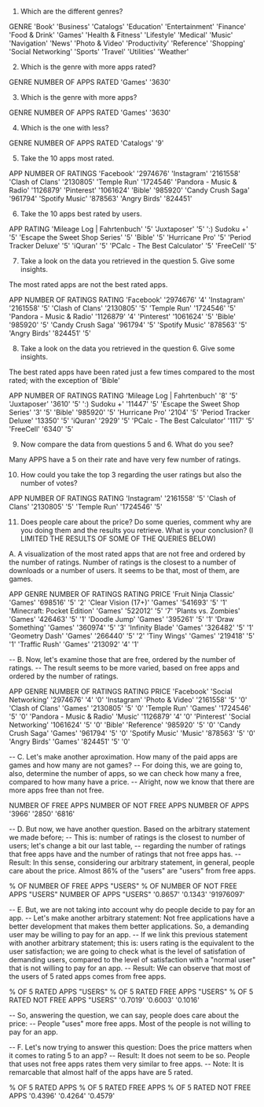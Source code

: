 1. Which are the different genres?

GENRE
'Book'
'Business'
'Catalogs'
'Education'
'Entertainment'
'Finance'
'Food & Drink'
'Games'
'Health & Fitness'
'Lifestyle'
'Medical'
'Music'
'Navigation'
'News'
'Photo & Video'
'Productivity'
'Reference'
'Shopping'
'Social Networking'
'Sports'
'Travel'
'Utilities'
'Weather'

2. Which is the genre with more apps rated?

GENRE       NUMBER OF APPS RATED
'Games'     '3630'

3. Which is the genre with more apps?

GENRE       NUMBER OF APPS RATED
'Games'     '3630'

4. Which is the one with less?

GENRE       NUMBER OF APPS RATED
'Catalogs'  '9'

5. Take the 10 apps most rated.

APP                             NUMBER OF RATINGS
'Facebook'                      '2974676'
'Instagram'                     '2161558'
'Clash of Clans'                '2130805'
'Temple Run'                    '1724546'
'Pandora - Music & Radio'       '1126879'
'Pinterest'                     '1061624'
'Bible'                         '985920'
'Candy Crush Saga'              '961794'
'Spotify Music'                 '878563'
'Angry Birds'                   '824451'

6. Take the 10 apps best rated by users.

APP                             RATING
'Mileage Log | Fahrtenbuch'     '5'
'Juxtaposer'                    '5'
':) Sudoku +'                   '5'
'Escape the Sweet Shop Series'  '5'
'Bible'                         '5'
'Hurricane Pro'                 '5'
'Period Tracker Deluxe'         '5'
'iQuran'                        '5'
'PCalc - The Best Calculator'   '5'
'FreeCell'                      '5'

7. Take a look on the data you retrieved in the question 5. Give some insights.

The most rated apps are not the best rated apps.

APP                             NUMBER OF RATINGS   RATING
'Facebook'                      '2974676'           '4'
'Instagram'                     '2161558'           '5'
'Clash of Clans'                '2130805'           '5'
'Temple Run'                    '1724546'           '5'
'Pandora - Music & Radio'       '1126879'           '4'
'Pinterest'                     '1061624'           '5'
'Bible'                         '985920'            '5'
'Candy Crush Saga'              '961794'            '5'
'Spotify Music'                 '878563'            '5'
'Angry Birds'                   '824451'            '5'

8. Take a look on the data you retrieved in the question 6. Give some insights.

The best rated apps have been rated just a few times compared to the most rated; with the exception of 'Bible'

APP                             NUMBER OF RATINGS   RATING
'Mileage Log | Fahrtenbuch'     '8'                 '5'
'Juxtaposer'                    '3610'              '5'
':) Sudoku +'                   '11447'             '5'
'Escape the Sweet Shop Series'  '3'                 '5'
'Bible'                         '985920'            '5'
'Hurricane Pro'                 '2104'              '5'
'Period Tracker Deluxe'         '13350'             '5'
'iQuran'                        '2929'              '5'
'PCalc - The Best Calculator'   '1117'              '5'
'FreeCell'                      '6340'              '5'

9. Now compare the data from questions 5 and 6. What do you see?

Many APPS have a 5 on their rate and have very few number of ratings.

10. How could you take the top 3 regarding the user ratings but also the number of votes?

APP                             NUMBER OF RATINGS   RATING
'Instagram'                     '2161558'           '5'
'Clash of Clans'                '2130805'           '5'
'Temple Run'                    '1724546'           '5'

11. Does people care about the price? Do some queries, comment why are you doing them and the results you retrieve. What is your conclusion? (I LIMITED THE RESULTS OF SOME OF THE QUERIES BELOW)

A. A visualization of the most rated apps that are not free and ordered by the number of ratings.
Number of ratings is the closest to a number of downloads or a number of users.
It seems to be that, most of them, are games.

APP                             GENRE           NUMBER OF RATINGS   RATING  PRICE
'Fruit Ninja Classic'           'Games'         '698516'            '5'     '2'
'Clear Vision (17+)'            'Games'         '541693'            '5'     '1'
'Minecraft: Pocket Edition'     'Games'         '522012'            '5'     '7'
'Plants vs. Zombies'            'Games'         '426463'            '5'     '1'
'Doodle Jump'                   'Games'         '395261'            '5'     '1'
'Draw Something'                'Games'         '360974'            '5'     '3'
'Infinity Blade'                'Games'         '326482'            '5'     '1'
'Geometry Dash'                 'Games'         '266440'            '5'     '2'
'Tiny Wings'                    'Games'         '219418'            '5'     '1'
'Traffic Rush'                  'Games'         '213092'            '4'     '1'

-- B. Now, let's examine those that are free, ordered by the number of ratings.
-- The result seems to be more varied, based on free apps and ordered by the number of ratings.

APP                             GENRE                   NUMBER OF RATINGS   RATING  PRICE
'Facebook'                      'Social Networking'     '2974676'           '4'     '0'
'Instagram'                     'Photo & Video'         '2161558'           '5'     '0'
'Clash of Clans'                'Games'                 '2130805'           '5'     '0'
'Temple Run'                    'Games'                 '1724546'           '5'     '0'
'Pandora - Music & Radio'       'Music'                 '1126879'           '4'     '0'
'Pinterest'                     'Social Networking'     '1061624'           '5'     '0'
'Bible'                         'Reference'             '985920'            '5'     '0'
'Candy Crush Saga'              'Games'                 '961794'            '5'     '0'
'Spotify Music'                 'Music'                 '878563'            '5'     '0'
'Angry Birds'                   'Games'                 '824451'            '5'     '0'

-- C. Let's make another aproximation. How many of the paid apps are games and how many are not games?
-- For doing this, we are going to, also, determine the number of apps, so we can check how many a free, compared to how many have a price.
-- Alright, now we know that there are more apps free than not free.

NUMBER OF FREE APPS     NUMBER OF NOT FREE APPS     NUMBER OF APPS
'3966'                  '2850'                      '6816'

-- D. But now, we have another question. Based on the arbitrary statement we made before;
-- This is: number of ratings is the closest to number of users; let's change a bit our last table,
-- regarding the number of ratings that free apps have and the number of ratings that not free apps has.
-- Result: In this sense, considering our arbitrary statement, in general, people care about the price. Almost 86% of the "users" are "users" from free apps.

% OF NUMBER OF FREE APPS "USERS"    % OF NUMBER OF NOT FREE APPS "USERS"    NUMBER OF APPS "USERS"
'0.8657'                            '0.1343'                                '91976097'

-- E. But, we are not taking into account why do people decide to pay for an app.
-- Let's make another arbitrary statement: Not free applications have a better development that makes them better applications. So, a demanding user may be willing to pay for an app.
-- If we link this previous statement with another arbitrary statement; this is: users rating is the equivalent to the user satisfaction; we are going to check what is the level of satisfation of demanding users, compared to the level of satisfaction with a "normal user" that is not willing to pay for an app.
-- Result: We can observe that most of the users of 5 rated apps comes from free apps.

% OF 5 RATED APPS "USERS"   % OF 5 RATED FREE APPS "USERS"   % OF 5 RATED NOT FREE APPS "USERS"
'0.7019'                    '0.6003'                        '0.1016'

-- So, answering the question, we can say, people does care about the price:
-- People "uses" more free apps. Most of the people is not willing to pay for an app.

-- F. Let's now trying to answer this question: Does the price matters when it comes to rating 5 to an app?
-- Result: It does not seem to be so. People that uses not free apps rates them very similar to free apps.
-- Note: It is remarcable that almost half of the apps have are 5 rated.

% OF 5 RATED APPS   % OF 5 RATED FREE APPS  % OF 5 RATED NOT FREE APPS 
'0.4396'            '0.4264'                '0.4579'
